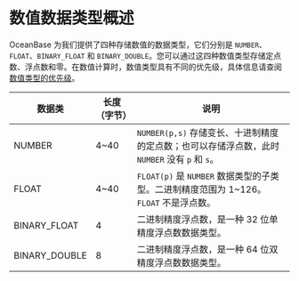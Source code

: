 数值数据类型概述 
=============================



OceanBase 为我们提供了四种存储数值的数据类型，它们分别是 `NUMBER`、`FLOAT`、`BINARY_FLOAT` 和 `BINARY_DOUBLE`。您可以通过这四种数值类型存储定点数、浮点数和零。在数值计算时，数值类型具有不同的优先级，具体信息请查阅 [数值类型的优先级](t1988488.html#topic-1988488)。


|    **数据类**    | **长度（字节）** |                             **说明**                              |
|---------------|------------|-----------------------------------------------------------------|
| NUMBER        | 4\~40      | `NUMBER(p,s)` 存储变长、十进制精度的定点数；也可以存储浮点数，此时 `NUMBER` 没有 `p` 和 `s`。 |
| FLOAT         | 4\~40      | `FLOAT(p)` 是 `NUMBER` 数据类型的子类型。二进制精度范围为 1\~126。`FLOAT` 不是浮点数。   |
| BINARY_FLOAT  | 4          | 二进制精度浮点数，是一种 32 位单精度浮点数数据类型。                                    |
| BINARY_DOUBLE | 8          | 二进制精度浮点数，是一种 64 位双精度浮点数数据类型。                                    |


